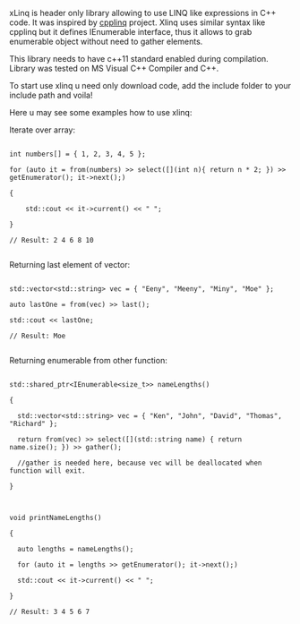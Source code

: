 xLinq is header only library allowing to use LINQ like expressions in C++ code. It was inspired by [cpplinq](https://github.com/mrange/cpplinq) project. Xlinq uses similar syntax like cpplinq but it defines IEnumerable interface, thus it allows to grab enumerable object without need to gather elements.

This library needs to have c++11 standard enabled during compilation. Library was tested on MS Visual C++ Compiler and C++.

To start use xlinq u need only download code, add the include folder to your include path and voila!

Here u may see some examples how to use xlinq:

Iterate over array:
<p><code>
int numbers[] = { 1, 2, 3, 4, 5 };<br>
for (auto it = from(numbers) &gt;&gt; select([](int n){ return n * 2; }) &gt;&gt; getEnumerator(); it-&gt;next();)<br>
{<br>
    std::cout &lt;&lt; it-&gt;current() &lt;&lt; " ";<br>
}<br>
// Result: 2 4 6 8 10 <br>
</code></p>

Returning last element of vector:

<p><code>
std::vector&lt;std::string&gt; vec = { "Eeny", "Meeny", "Miny", "Moe" };<br>
auto lastOne = from(vec) &gt;&gt; last();<br>
std::cout &lt;&lt; lastOne;<br>
// Result: Moe <br>
</code></p>

Returning enumerable from other function:
<p><code>
std::shared_ptr&lt;IEnumerable&lt;size_t&gt;&gt; nameLengths()<br>
{<br>
  std::vector&lt;std::string&gt; vec = { "Ken", "John", "David", "Thomas", "Richard" };<br>
  return from(vec) &gt;&gt; select([](std::string name) { return name.size(); }) &gt;&gt; gather();<br>
  //gather is needed here, because vec will be deallocated when function will exit. <br>
}<br>
<br>
void printNameLengths()<br>
{<br>
  auto lengths = nameLengths();<br>
  for (auto it = lengths &gt;&gt; getEnumerator(); it-&gt;next();)<br>
  std::cout &lt;&lt; it-&gt;current() &lt;&lt; " ";<br>
}<br>
// Result: 3 4 5 6 7 <br>
</code></p>